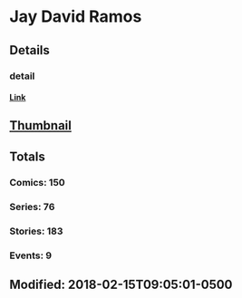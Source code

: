 # Jay David Ramos 
## Details
### detail
#### [Link](http://marvel.com/comics/creators/8706/jay_david_ramos?utm_campaign=apiRef&utm_source=225578a89fc76f3d20fbffda5d17a88d)
## [Thumbnail](http://i.annihil.us/u/prod/marvel/i/mg/f/70/4bb7c6ad64e7c.jpg)
## Totals
### Comics: 150
### Series: 76
### Stories: 183
### Events: 9
## Modified: 2018-02-15T09:05:01-0500